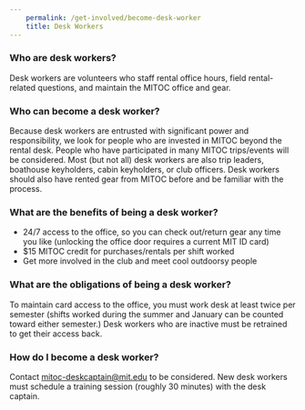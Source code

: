 ```yaml
---
    permalink: /get-involved/become-desk-worker
    title: Desk Workers
---
```


### Who are desk workers?

Desk workers are volunteers who staff rental office hours, field rental-related questions, and maintain the MITOC office and gear.

### Who can become a desk worker?

Because desk workers are entrusted with significant power and responsibility, we look for people who are invested in MITOC beyond the rental desk. People who have participated in many MITOC trips/events will be considered. Most (but not all) desk workers are also trip leaders, boathouse keyholders, cabin keyholders, or club officers. Desk workers should also have rented gear from MITOC before and be familiar with the process.

### What are the benefits of being a desk worker?

*   24/7 access to the office, so you can check out/return gear any time you like (unlocking the office door requires a current MIT ID card)
*   $15 MITOC credit for purchases/rentals per shift worked
*   Get more involved in the club and meet cool outdoorsy people

### What are the obligations of being a desk worker?

To maintain card access to the office, you must work desk at least twice per semester (shifts worked during the summer and January can be counted toward either semester.) Desk workers who are inactive must be retrained to get their access back.

### How do I become a desk worker?

Contact [mitoc-deskcaptain@mit.edu](mailto:mitoc-deskcaptain@mit.edu) to be considered. New desk workers must schedule a training session (roughly 30 minutes) with the desk captain.
